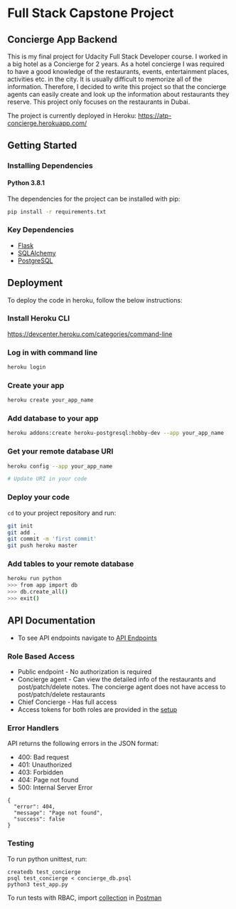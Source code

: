 # Full Stack Capstone Project

## Concierge App Backend

This is my final project for Udacity Full Stack Developer course. I worked in a big hotel as a Concierge for 2 years. As a hotel concierge I was required to have a good knowledge of the restaurants, events, entertainment places, activities etc. in the city. It is usually difficult to memorize all of the information. Therefore, I decided to write this project so that the concierge agents can easily create and look up the information about restaurants they reserve. This project only focuses on the restaurants in Dubai.

The project is currently deployed in Heroku: https://atp-concierge.herokuapp.com/

## Getting Started

### Installing Dependencies

#### Python 3.8.1

The dependencies for the project can be installed with pip:
```bash
pip install -r requirements.txt
```

### Key Dependencies 
- [Flask](http://flask.pocoo.org/)
- [SQLAlchemy](https://www.sqlalchemy.org/)
- [PostgreSQL](https://www.postgresql.org/)

## Deployment

To deploy the code in heroku, follow the below instructions:

### Install Heroku CLI
https://devcenter.heroku.com/categories/command-line 

### Log in with command line 
```bash
heroku login
```

### Create your app
```bash
heroku create your_app_name
```

### Add database to your app
```bash
heroku addons:create heroku-postgresql:hobby-dev --app your_app_name
```

### Get your remote database URI
```bash
heroku config --app your_app_name

# Update URI in your code
```

### Deploy your code
`cd` to your project repository and run:
```bash
git init
git add .
git commit -m 'first commit'
git push heroku master
```

### Add tables to your remote database
```bash
heroku run python
>>> from app import db
>>> db.create_all()
>>> exit()
```

## API Documentation

- To see API endpoints navigate to [API Endpoints](endpoints.md)

### Role Based Access
- Public endpoint - No authorization is required
- Concierge agent - Can view the detailed info of the restaurants and post/patch/delete notes. The concierge agent does not have access to post/patch/delete restaurants
- Chief Concierge - Has full access 
- Access tokens for both roles are provided in the [setup](setup.sh)

### Error Handlers

API returns the following errors in the JSON format:

- 400: Bad request
- 401: Unauthorized
- 403: Forbidden
- 404: Page not found
- 500: Internal Server Error

```
{
  "error": 404,
  "message": "Page not found",
  "success": false
}
```

### Testing

To run python unittest, run:
```
createdb test_concierge
psql test_concierge < concierge_db.psql
python3 test_app.py
```

To run tests with RBAC, import [collection](concierge-app-test.postman_collection.json) in [Postman](https://www.postman.com/)

